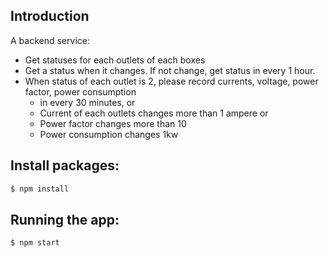 ## Introduction
A backend service:
  - Get statuses for each outlets of each boxes
  - Get a status when it changes. If not change, get status in every 1 hour.
  - When status of each outlet is 2, please record currents, voltage, power factor, power consumption
    - in every 30 minutes, or 
    - Current of each outlets changes more than 1 ampere or 
    - Power factor changes more than 10
    - Power consumption changes 1kw

## Install packages: 

```bash
$ npm install
```

## Running the app:

```bash
$ npm start
```